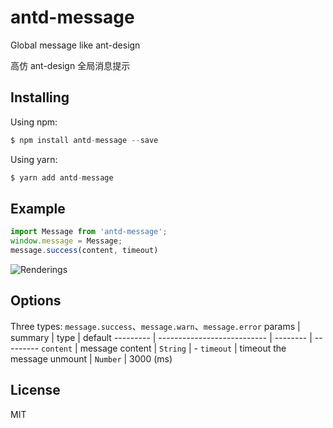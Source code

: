 # antd-message
Global message like ant-design

高仿 ant-design 全局消息提示

## Installing
Using npm:
```javascript
$ npm install antd-message --save
```
Using yarn:
```javascript
$ yarn add antd-message
```

## Example
```javascript
import Message from 'antd-message';
window.message = Message;
message.success(content, timeout)
```
![Renderings](https://ooo.0o0.ooo/2017/03/20/58cfb9c34845f.png)

## Options
Three types: `message.success`、`message.warn`、`message.error`
params    | summary                     | type     | default
--------- | --------------------------- | -------- | ---------
`content` | message content             | `String` | -
`timeout` | timeout the message unmount | `Number` | 3000 (ms)

## License
MIT
